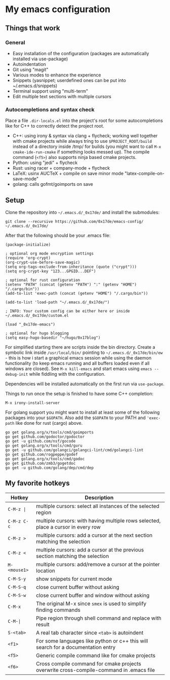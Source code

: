 # My emacs configuration

## Things that work

### General
- Easy installation of the configuration (packages are automatically installed via use-package)
- Autoindentation
- Git using "magit"
- Various modes to enhance the experience
- Snippets (yasnippet; userdefined ones can be put into ~/.emacs.d/snippets)
- Terminal support using "multi-term"
- Edit multiple text sections with multiple cursors

### Autocompletions and syntax check

Place a file `.dir-locals.el` into the project's root for some autocompletions like for C++ to correctly detect the project root.

- C++: using irony & syntax via clang + flycheck; working well together with cmake projects while always tring to use `$PROJECT_ROOT/build` instead of a directory inside /tmp/ for builds (you might want to call `M-x cmake-ide-run-cmake` if something looks messed up). The compile command (`<f5>`) also supports ninja based cmake projects.
- Python: using "jedi" + flycheck
- Rust: using racer + company-mode + flycheck
- LaTeX: usinx AUCTeX + compile on save minor mode "latex-compile-on-save-mode"
- golang: calls gofmt/goimports on save

## Setup

Clone the repository into `~/.emacs.d/_0x17de/` and install the submodules:
```
git clone --recursive https://github.com/0x17de/emacs-config/ ~/.emacs.d/_0x17de/
```

After that the following should be your .emacs file:

```
(package-initialize)

; optional org mode encryption settings
(require 'org-crypt)
(org-crypt-use-before-save-magic)
(setq org-tags-exclude-from-inheritance (quote ("crypt")))
(setq org-crypt-key "123...GPGID...DEF")

; optional for rust configuration
(setenv "PATH" (concat (getenv "PATH") ":" (getenv "HOME") "/.cargo/bin"))
(add-to-list 'exec-path (concat (getenv "HOME") "/.cargo/bin"))

(add-to-list 'load-path "~/.emacs.d/_0x17de/")

; INFO: Your custom config can be either here or inside ~/.emacs.d/_0x17de/custom.el

(load "_0x17de-emacs")

; optional for hugo blogging
(setq easy-hugo-basedir "~/hugo/0x17blog")
```

For simplified starting there are scripts inside the bin directory. Create a symbolic link inside `/usr/local/bin/` pointing to `~/.emacs.d/_0x17de/bin/ew` - this is how i start a graphical emacs session while using the daemon functionality (to keep emacs running and all buffers loaded even if all windows are closed). See `M-x kill-emacs` and start emacs using `emacs --debug-init` while fiddling with the configuration.

Dependencies will be installed automatically on the first run via `use-package`.

Things to run once the setup is finished to have some C++ completion:
```
M-x irony-install-server
```

For golang support you might want to install at least some of the following packages into your `$GOPATH`. Also add the `$GOPATH` to your PATH and `'exec-path` like done for rust (cargo) above.
```
go get golang.org/x/tools/cmd/goimports
go get github.com/godoctor/godoctor
go get -u github.com/nsf/gocode
go get golang.org/x/tools/cmd/guru
go get -u github.com/golangci/golangci-lint/cmd/golangci-lint
go get github.com/rogpeppe/godef
go get golang.org/x/tools/cmd/godoc
go get github.com/zmb3/gogetdoc
go get -u github.com/golang/dep/cmd/dep
```

## My favorite hotkeys

| Hotkey       | Description                                                                             |
| ------------ | --------------------------------------------------------------------------------------- |
| `C-M-z \|`   | multiple cursors: select all instances of the selected region                           |
| `C-M-z C-c`  | multiple cursors: with having multiple rows selected, place a cursor in every row       |
| `C-M-z >`    | multiple cursors: add a cursor at the next section matching the selection               |
| `C-M-z <`    | multiple cursors: add a cursor at the previous section matching the selection           |
| `M-<mouse1>` | multiple cursors: add/remove a cursor at the pointer location                           |
| `C-M-S-y`    | show snippets for current mode                                                          |
| `C-M-S-q`    | close current buffer without asking                                                     |
| `C-M-S-w`    | close current buffer and window without asking                                          |
| `C-M-x`      | The original M-x since `smex` is used to simplify finding commands                      |
| `C-M-\|`     | Pipe region through shell command and replace with result                               |
| `S-<tab>`    | A real tab character since `<tab>` is autoindent                                        |
| `<f1>`       | For some languages like python or c++ this will search for a documentation entry        |
| `<f5>`       | Generic compile command like for cmake projects                                         |
| `<f6>`       | Cross compile command for cmake projects overwrite cross-compile-command in .emacs file |
